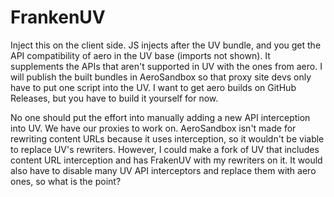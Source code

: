# FrankenUV

Inject this on the client side. JS injects after the UV bundle, and you get the API compatibility of aero in the UV base (imports not shown). It supplements the APIs that aren't supported in UV with the ones from aero.
I will publish the built bundles in AeroSandbox so that proxy site devs only have to put one script into the UV. I want to get aero builds on GitHub Releases, but you have to build it yourself for now.

No one should put the effort into manually adding a new API interception into UV. We have our proxies to work on. AeroSandbox isn't made for rewriting content URLs because it uses interception, so it wouldn't be viable to replace UV's rewriters. However, I could make a fork of UV that includes content URL interception and has FrakenUV with my rewriters on it. It would also have to disable many UV API interceptors and replace them with aero ones, so what is the point?
